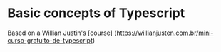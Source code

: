 # Basic concepts of Typescript 

Based on a Willian Justin's [course] (https://willianjusten.com.br/mini-curso-gratuito-de-typescript)